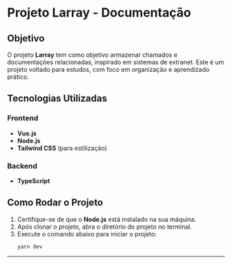 # Projeto Larray - Documentação

## Objetivo

O projeto **Larray** tem como objetivo armazenar chamados e documentações relacionadas, inspirado em sistemas de extranet. Este é um projeto voltado para estudos, com foco em organização e aprendizado prático.

## Tecnologias Utilizadas

### Frontend
- **Vue.js**
- **Node.js**
- **Tailwind CSS** (para estilização)

### Backend
- **TypeScript**


## Como Rodar o Projeto

1. Certifique-se de que o **Node.js** está instalado na sua máquina.
2. Após clonar o projeto, abra o diretório do projeto no terminal.
3. Execute o comando abaixo para iniciar o projeto:
   ```bash
   yarn dev
   ```

---
